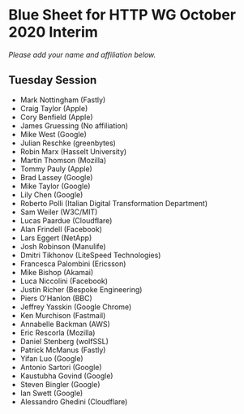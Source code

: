 # Blue Sheet for HTTP WG October 2020 Interim

_Please add your name and affiliation below._


## Tuesday Session

* Mark Nottingham (Fastly)
* Craig Taylor (Apple)
* Cory Benfield (Apple)
* James Gruessing (No affiliation)
* Mike West (Google)
* Julian Reschke (greenbytes)
* Robin Marx (Hasselt University)
* Martin Thomson (Mozilla)
* Tommy Pauly (Apple)
* Brad Lassey (Google)
* Mike Taylor (Google)
* Lily Chen (Google)
* Roberto Polli (Italian Digital Transformation Department)
* Sam Weiler (W3C/MIT)
* Lucas Paardue (Cloudflare)
* Alan Frindell (Facebook)
* Lars Eggert (NetApp)
* Josh Robinson (Manulife)
* Dmitri Tikhonov (LiteSpeed Technologies)
* Francesca Palombini (Ericsson)
* Mike Bishop (Akamai)
* Luca Niccolini (Facebook)
* Justin Richer (Bespoke Engineering)
* Piers O'Hanlon (BBC)
* Jeffrey Yasskin (Google Chrome)
* Ken Murchison (Fastmail)
* Annabelle Backman (AWS)
* Eric Rescorla (Mozilla)
* Daniel Stenberg (wolfSSL)
* Patrick McManus (Fastly)
* Yifan Luo (Google)
* Antonio Sartori (Google)
* Kaustubha Govind (Google)
* Steven Bingler (Google)
* Ian Swett (Google)
* Alessandro Ghedini (Cloudflare)